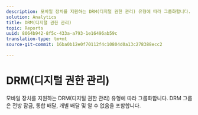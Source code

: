 ```yaml
---
description: 모바일 장치를 지원하는 DRM(디지털 권한 관리) 유형에 따라 그룹화합니다. DRM 그룹은 전방 잠금, 통합 배달, 개별 배달 및 알 수 없음을 포함합니다.
solution: Analytics
title: DRM(디지털 권한 관리)
topic: Reports
uuid: 8064b942-8f5c-433a-a793-1e16496ab59c
translation-type: tm+mt
source-git-commit: 16ba0b12e0f70112f4c10804d0a13c278388ecc2

---
```



# DRM(디지털 권한 관리)

모바일 장치를 지원하는 DRM(디지털 권한 관리) 유형에 따라 그룹화합니다. DRM 그룹은 전방 잠금, 통합 배달, 개별 배달 및 알 수 없음을 포함합니다.


